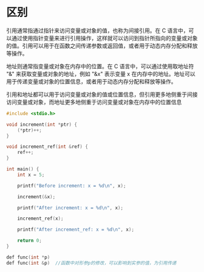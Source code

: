 # 区别

引用通常指通过指针来访问变量或对象的值，也称为间接引用。在 C 语言中，可以通过使用指针变量来进行引用操作，这样就可以访问到指针所指向的变量或对象的值。引用可以用于在函数之间传递参数或返回值，或者用于动态内存分配和释放等操作。

地址则通常指变量或对象在内存中的位置。在 C 语言中，可以通过使用取地址符 "&" 来获取变量或对象的地址，例如 "&x" 表示变量 x 在内存中的地址。地址可以用于传递变量或对象的位置信息，或者用于动态内存分配和释放等操作。

引用和地址都可以用于访问变量或对象的值或位置信息，但引用更多地侧重于间接访问变量或对象，而地址更多地侧重于访问变量或对象在内存中的位置信息



```c
#include <stdio.h>

void increment(int *ptr) {
    (*ptr)++;
}

void increment_ref(int &ref) {
    ref++;
}

int main() {
    int x = 5;

    printf("Before increment: x = %d\n", x);

    increment(&x);

    printf("After increment: x = %d\n", x);

    increment_ref(x);

    printf("After increment_ref: x = %d\n", x);

    return 0;
}
```



```c
def func(int *p)
def func(int &p)  //函数中对形参p的修改，可以影响到实参的值，为引用传递
```


